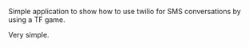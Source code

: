 Simple application to show how to use twilio for SMS conversations by using a TF game.

Very simple.
